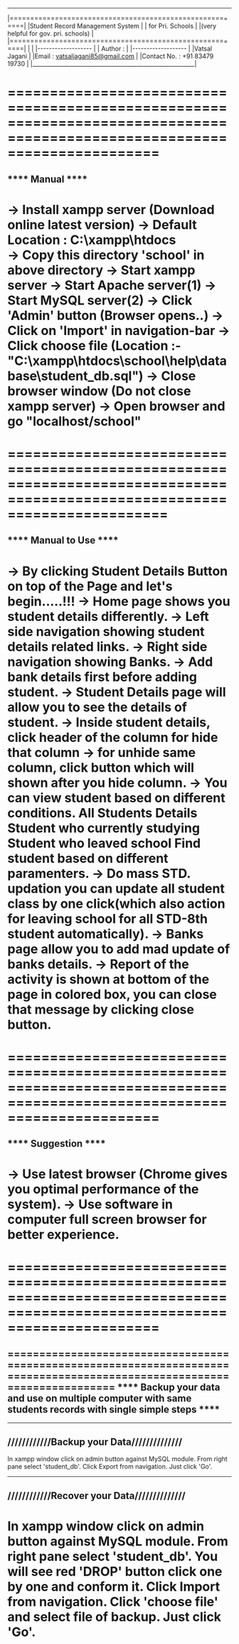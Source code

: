  _________________________________________________________
|=========================================================|
|Student Record Management System                         |
|		for Pri. Schools                          |
|(very helpful for gov. pri. schools)                     |
|=========================================================|
|                                                         |
|-------------------                                      |
|   Author :                                              |
|-------------------                                      |
|Vatsal Jagani                                            |
|Email : vatsaljagani85@gmail.com                         |
|Contact No. : +91 83479 19730                            |
|_________________________________________________________|


==========================================================================================================================
==========================================================================================================================
**** Manual ****
--------------------------------------------------------
-> Install xampp server (Download online latest version)
-> Default Location : C:\xampp\htdocs\
-> Copy this directory 'school' in above directory
-> Start xampp server
	-> Start Apache server(1)
	-> Start MySQL server(2)
	-> Click 'Admin' button (Browser opens..)
	-> Click on 'Import' in navigation-bar
	-> Click choose file (Location :- "C:\xampp\htdocs\school\help\database\student_db.sql")
	-> Close browser window
	(Do not close xampp server)
-> Open browser and go "localhost/school"
==========================================================================================================================


===========================================================================================================================
==========================================================================================================================
**** Manual to Use ****
-----------------------
-> By clicking Student Details Button on top of the Page and let's begin.....!!!
-> Home page shows you student details differently.
-> Left side navigation showing student details related links.
-> Right side navigation showing Banks.
-> Add bank details first before adding student.
-> Student Details page will allow you to see the details of student.
-> Inside student details, click header of the column for hide that column
-> for unhide same column, click button which will shown after you hide column.
-> You can view student based on different conditions.
	All Students Details
	Student who currently studying
	Student who leaved school
	Find student based on different paramenters.
-> Do mass STD. updation
	you can update all student class by one click(which also action for leaving school for all STD-8th student automatically). 
-> Banks page allow you to add mad update of banks details.
-> Report of the activity is shown at bottom of the page in colored box, you can close that message by clicking close button.
==========================================================================================================================

==========================================================================================================================
==========================================================================================================================
**** Suggestion ****
--------------------
-> Use latest browser (Chrome gives you optimal performance of the system).
-> Use software in computer full screen browser for better experience.
====================================================================================================================



==========================================================================================================================
==========================================================================================================================
==========================================================================================================================
**** Backup your data and use on multiple computer with same students records with single simple steps ****
-----------------------------------------------------------------------------------------------------------
------------------------------------------
////////////Backup your Data//////////////
------------------------------------------
In xampp window click on admin button against MySQL module.
From right pane select 'student_db'.
Click Export from navigation.
Just click 'Go'.


-------------------------------------------
////////////Recover your Data//////////////
-------------------------------------------
In xampp window click on admin button against MySQL module.
From right pane select 'student_db'.
You will see red 'DROP' button click one by one and conform it.
Click Import from navigation.
Click 'choose file' and select file of backup.
Just click 'Go'.
==========================================================================================================================
